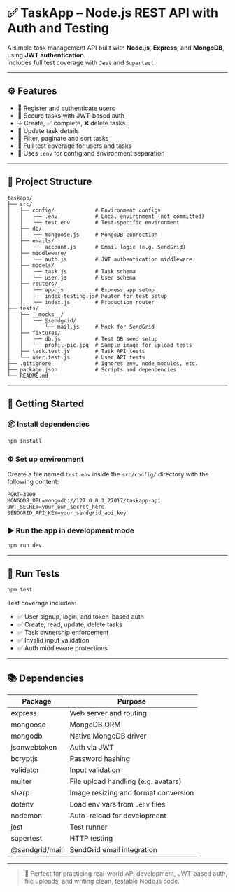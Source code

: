 # ✅ TaskApp – Node.js REST API with Auth and Testing

A simple task management API built with **Node.js**, **Express**, and **MongoDB**, using **JWT authentication**.  
Includes full test coverage with `Jest` and `Supertest`.

---

## ⚙️ Features

- 🧾 Register and authenticate users
- 🔐 Secure tasks with JWT-based auth
- ➕ Create, ✅ complete, ❌ delete tasks
- 🔄 Update task details
- 📄 Filter, paginate and sort tasks
- 🧪 Full test coverage for users and tasks
- 🌱 Uses `.env` for config and environment separation

---

## 📁 Project Structure

```text
taskapp/
├── src/
│   ├── config/             # Environment configs
│   │   ├── .env            # Local environment (not committed)
│   │   └── test.env        # Test-specific environment
│   ├── db/
│   │   └── mongoose.js     # MongoDB connection
│   ├── emails/
│   │   └── account.js      # Email logic (e.g. SendGrid)
│   ├── middleware/
│   │   └── auth.js         # JWT authentication middleware
│   ├── models/
│   │   ├── task.js         # Task schema
│   │   └── user.js         # User schema
│   ├── routers/
│   │   ├── app.js          # Express app setup
│   │   ├── index-testing.js# Router for test setup
│   │   └── index.js        # Production router
├── tests/
│   ├── __mocks__/
│   │   └── @sendgrid/
│   │       └── mail.js     # Mock for SendGrid
│   ├── fixtures/
│   │   ├── db.js           # Test DB seed setup
│   │   └── profil-pic.jpg  # Sample image for upload tests
│   ├── task.test.js        # Task API tests
│   └── user.test.js        # User API tests
├── .gitignore              # Ignores env, node_modules, etc.
├── package.json            # Scripts and dependencies
└── README.md
```

---

## 🚀 Getting Started

### 📦 Install dependencies

```bash
npm install
```

### ⚙️ Set up environment

Create a file named `test.env` inside the `src/config/` directory with the following content:

```env
PORT=3000
MONGODB_URL=mongodb://127.0.0.1:27017/taskapp-api
JWT_SECRET=your_own_secret_here
SENDGRID_API_KEY=your_sendgrid_api_key
```

### ▶️ Run the app in development mode

```bash
npm run dev
```

---

## 🧪 Run Tests

```bash
npm test
```

Test coverage includes:

- ✅ User signup, login, and token-based auth  
- ✅ Create, read, update, delete tasks  
- ✅ Task ownership enforcement  
- ✅ Invalid input validation  
- ✅ Auth middleware protections  

---

## 📚 Dependencies

| Package         | Purpose                                |
|-----------------|----------------------------------------|
| express         | Web server and routing                 |
| mongoose        | MongoDB ORM                            |
| mongodb         | Native MongoDB driver                  |
| jsonwebtoken    | Auth via JWT                           |
| bcryptjs        | Password hashing                       |
| validator       | Input validation                       |
| multer          | File upload handling (e.g. avatars)    |
| sharp           | Image resizing and format conversion   |
| dotenv          | Load env vars from `.env` files        |
| nodemon         | Auto-reload for development            |
| jest            | Test runner                            |
| supertest       | HTTP testing                           |
| @sendgrid/mail  | SendGrid email integration             |

---

> 💬 Perfect for practicing real-world API development, JWT-based auth, file uploads, and writing clean, testable Node.js code.
```
